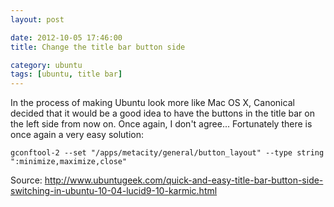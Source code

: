 ```yaml
---
layout: post

date: 2012-10-05 17:46:00
title: Change the title bar button side

category: ubuntu
tags: [ubuntu, title bar]
---
```

In the process of making Ubuntu look more like Mac OS X, Canonical decided that it would be a good idea to have the buttons in the title bar on the left side from now on. Once again, I don't agree... Fortunately there is once again a very easy solution:

    gconftool-2 --set "/apps/metacity/general/button_layout" --type string ":minimize,maximize,close"

Source: <http://www.ubuntugeek.com/quick-and-easy-title-bar-button-side-switching-in-ubuntu-10-04-lucid9-10-karmic.html>
